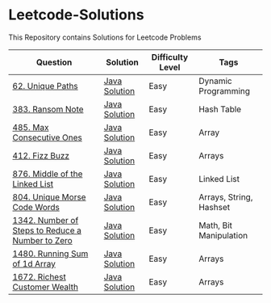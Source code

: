 # Leetcode-Solutions
This Repository contains Solutions for Leetcode Problems


| Question | Solution | Difficulty Level | Tags |
| --- | --- | --- | --- |
| [62. Unique Paths](https://leetcode.com/problems/unique-paths/) | [Java Solution](DynamicProgramming/UniquePaths.java) | Easy | Dynamic Programming |
| [383. Ransom Note](https://leetcode.com/problems/ransom-note/) | [Java Solution](HashTable/RansomNote.java) | Easy | Hash Table |
| [485. Max Consecutive Ones](https://leetcode.com/problems/max-consecutive-ones/) | [Java Solution](Arrays/MaxConsecutiveOnes.java) | Easy | Array |
| [412. Fizz Buzz](https://leetcode.com/problems/fizz-buzz/) | [Java Solution](Arrays/FizzBuzz.java) | Easy | Arrays |
| [876. Middle of the Linked List](hhttps://leetcode.com/problems/middle-of-the-linked-list/) | [Java Solution](LinkedList/MiddleNode.java) | Easy | Linked List |
| [804. Unique Morse Code Words](https://leetcode.com/problems/unique-morse-code-words/) | [Java Solution](Arrays/MorseCode.java) | Easy | Arrays, String, Hashset |
| [1342. Number of Steps to Reduce a Number to Zero](https://leetcode.com/problems/number-of-steps-to-reduce-a-number-to-zero/) | [Java Solution](BitManipulation/NumberOfStepsToReduceANumberToZero.java) | Easy | Math, Bit Manipulation |
| [1480. Running Sum of 1d Array](https://leetcode.com/problems/running-sum-of-1d-array/) | [Java Solution](Arrays/RunningSum.java) | Easy | Arrays |
| [1672. Richest Customer Wealth](https://leetcode.com/problems/richest-customer-wealth/) | [Java Solution](Arrays/RichestCustomer.java) | Easy | Arrays |
